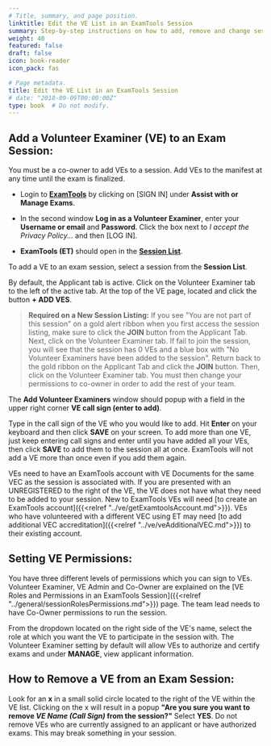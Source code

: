 ```yaml
---
# Title, summary, and page position.
linktitle: Edit the VE List in an ExamTools Session
summary: Step-by-step instructions on how to add, remove and change session permissions of a Volunteer Examiner in ExamTools.
weight: 40
featured: false
draft: false
icon: book-reader
icon_pack: fas

# Page metadata.
title: Edit the VE List in an ExamTools Session
# date: "2018-09-09T00:00:00Z"
type: book  # Do not modify.
---
```


## Add a Volunteer Examiner (VE) to an Exam Session:

You must be a co-owner to add VEs to a session.  Add VEs to the manifest at any time until the exam is finalized.  

* Login to **[ExamTools](https://exam.tools)** by clicking on [SIGN IN] under **Assist with or Manage Exams**.

* In the second window **Log in as a Volunteer Examiner**, enter your **Username or email** and **Password**. Click the box next to *I accept the Privacy Policy...* and then [LOG IN].

* **ExamTools (ET)** should open in the **[Session List](https://exam.tools/ve/sessions)**.

To add a VE to an exam session, select a session from the **Session List**. 

By default, the Applicant tab is active.  Click on the Volunteer Examiner tab to the left of the active tab.  At the top of the VE page, located and click the button **+ ADD VES**.

> **Required on a New Session Listing:**  If you see "You are not part of this session" on a gold alert ribbon when you first access the session listing, make sure to click the **JOIN** button from the Applicant Tab. Next, click on the Volunteer Examiner tab. If fail to join the session, you will see that the session has 0 VEs and a blue box with "No Volunteer Examiners have been added to the session". Return back to the gold ribbon on the Applicant Tab and click the **JOIN** button. Then, click on the Volunteer Examiner tab.  You must then change your permissions to co-owner in order to add the rest of your team.

The **Add Volunteer Examiners** window should popup with a field in the upper right corner **VE call sign (enter to add)**.

Type in the call sign of the VE who you would like to add. Hit **Enter** on your keyboard and then click **SAVE** on your screen. To add more than one VE, just keep entering call signs and enter until you have added all your VEs, then click **SAVE** to add them to the session all at once.  ExamTools will not add a VE more than once even if you add them again.

VEs need to have an ExamTools account with VE Documents for the same
VEC as the session is associated with. If you are presented with an
UNREGISTERED to the right of the VE, the VE does not have what they need to be added to your
session. New to ExamTools VEs will need
[to create an ExamTools account]({{<relref "../ve/getExamtoolsAccount.md">}}).
VEs who have volunteered with a different VEC using ET may need
[to add additional VEC accreditation]({{<relref "../ve/veAdditionalVEC.md">}})
to their existing account.

## Setting VE Permissions:

You have three different levels of permissions which you can sign to
VEs. Volunteer Examiner, VE Admin and Co-Owner are explained on the
[VE Roles and Permissions in an ExamTools Session]({{<relref "../general/sessionRolesPermissions.md">}})
page.  The team lead needs to have Co-Owner permissions to run the session.

From the dropdown located on the right side of the VE's name, select the role at which you want the VE to participate in the session with.  The Volunteer Examiner setting by default will allow VEs to authorize and certify exams and under **MANAGE**, view applicant information.

## How to Remove a VE from an Exam Session:

Look for an **x** in a small solid circle located to the right of the VE within the VE list.  Clicking on the x will result in a popup **"Are you sure you want to remove *VE Name (Call Sign)* from the session?"**  Select **YES**.  Do not remove VEs who are currently assigned to an applicant or have authorized exams.  This may break something in your session.
